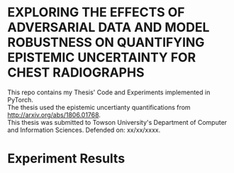 # EXPLORING THE EFFECTS OF ADVERSARIAL DATA AND MODEL ROBUSTNESS ON QUANTIFYING EPISTEMIC UNCERTAINTY FOR CHEST RADIOGRAPHS
This repo contains my Thesis' Code and Experiments implemented in PyTorch. 
<br>
The thesis used the epistemic uncertianty quantifications from http://arxiv.org/abs/1806.01768.
<br>
This thesis was submitted to Towson University's Department of Computer and Information Sciences. Defended on: xx/xx/xxxx.
# Experiment Results

